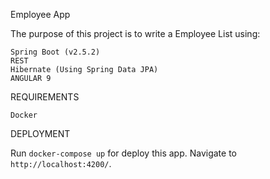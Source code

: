 Employee App

The purpose of this project is to write a Employee List using:

    Spring Boot (v2.5.2)
    REST
    Hibernate (Using Spring Data JPA)
    ANGULAR 9
    
REQUIREMENTS

    Docker
    
DEPLOYMENT

Run `docker-compose up` for deploy this app. Navigate to `http://localhost:4200/`.
